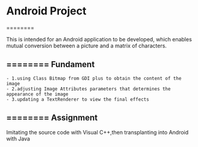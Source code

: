 # Android Project
========

This is intended for an Android application to be developed, which enables mutual conversion between a picture and a matrix of characters.

========
Fundament
----
	- 1.using Class Bitmap from GDI plus to obtain the content of the image
	- 2.adjusting Image Attributes parameters that determines the appearance of the image
	- 3.updating a TextRenderer to view the final effects
========
Assignment
----
Imitating the source code with Visual C++,then transplanting into Android with Java